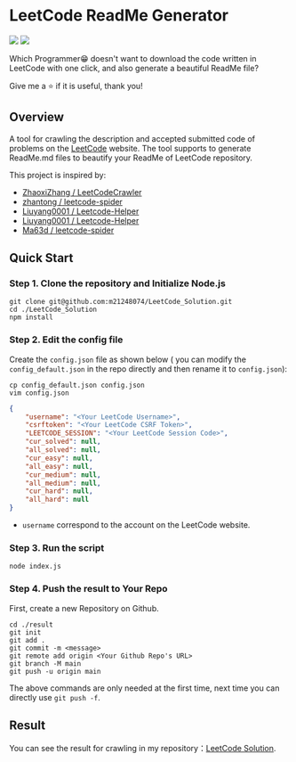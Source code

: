# LeetCode ReadMe Generator

<p> 
	<img src="https://badgen.net/badge/Coder/m21248074/red?icon=github" />
	<img src="https://badgen.net/badge/Node.js/16.16.0/green?" />
</p>

Which Programmer😁 doesn't want to download the code written in LeetCode with one click, and also generate a beautiful ReadMe file?

Give me a ⭐ if it is useful, thank you!

## Overview
A tool for crawling the description and accepted submitted code of problems on the [LeetCode](https://leetcode.com/) website. The tool supports to generate ReadMe.md files to beautify your ReadMe of LeetCode repository.

This project is inspired by:

- [ZhaoxiZhang / LeetCodeCrawler](https://github.com/ZhaoxiZhang/LeetCodeCrawler)
- [zhantong / leetcode-spider](https://github.com/zhantong/leetcode-spider)
- [Liuyang0001 / Leetcode-Helper](https://github.com/Liuyang0001/Leetcode-Helper)
- [Liuyang0001 / Leetcode-Helper](https://github.com/KivenCkl/LeetCode_Helper)
- [Ma63d / leetcode-spider](https://github.com/Ma63d/leetcode-spider)

## Quick Start

### Step 1. Clone the repository and Initialize Node.js

```shell
git clone git@github.com:m21248074/LeetCode_Solution.git
cd ./LeetCode_Solution
npm install
```

### Step 2. Edit the config file

Create the `config.json` file as shown below ( you can modify the `config_default.json` in the repo directly and then rename it to `config.json`):

```shell
cp config_default.json config.json
vim config.json
```

```json
{
	"username": "<Your LeetCode Username>",
	"csrftoken": "<Your LeetCode CSRF Token>",
	"LEETCODE_SESSION": "<Your LeetCode Session Code>",
	"cur_solved": null,
	"all_solved": null,
	"cur_easy": null,
	"all_easy": null,
	"cur_medium": null,
	"all_medium": null,
	"cur_hard": null,
	"all_hard": null
}
```
- `username` correspond to the account on the LeetCode website.

### Step 3. Run the script

```shell
node index.js
```

### Step 4. Push the result to Your Repo

First, create a new Repository on Github.

```shell
cd ./result
git init
git add .
git commit -m <message>
git remote add origin <Your Github Repo's URL>
git branch -M main
git push -u origin main
```

The above commands are only needed at the first time, next time you can directly use `git push -f`.

## Result

You can see the result for crawling in my repository：[LeetCode Solution](https://github.com/m21248074/LeetCode_Solution). 